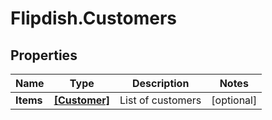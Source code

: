 # Flipdish.Customers

## Properties

Name | Type | Description | Notes
------------ | ------------- | ------------- | -------------
**Items** | [**[Customer]**](Customer.md) | List of customers | [optional] 


